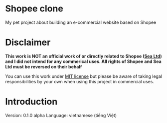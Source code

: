 # Shopee clone

My pet project about building an e-commercial website based on Shopee

# Disclaimer

**This work is NOT an official work of or directly related to Shopee ([Sea Ltd](https://www.sea.com/home)) and I did not intend for any commerical uses. All rights of Shopee and Sea
Ltd must be reversed on their behalf**

You can use this work under [MIT license](https://github.com/tr-nhan/Shopee-clone/blob/main/LICENSE) but please be aware of taking legal responsibilities by
your own when using this project in commercial uses.

# Introduction

Version: 0.1.0 alpha
Language: vietnamese (tiếng Việt)
